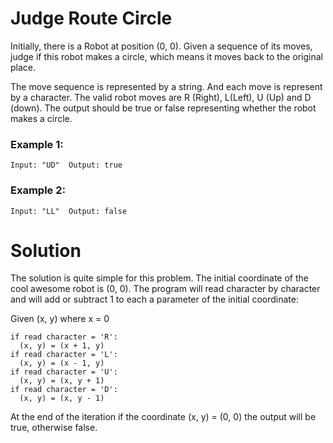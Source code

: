 # Judge Route Circle
Initially, there is a Robot at position (0, 0). Given a sequence of its moves, judge if this robot makes a circle, which means it moves back to the original place.

The move sequence is represented by a string. And each move is represent by a character. The valid robot moves are R (Right), L(Left), U (Up) and D (down). The output should be true or false representing whether the robot makes a circle.

### Example 1:
```
Input: "UD"  Output: true  
```
### Example 2:
```
Input: "LL"  Output: false  
```

# Solution
The solution is quite simple for this problem. The initial coordinate of the cool awesome robot is (0, 0). The program will read character by character and will add or subtract 1 to each a parameter of the initial coordinate:

Given (x, y) where x = 0
```
if read character = 'R':
  (x, y) = (x + 1, y)
if read character = 'L':
  (x, y) = (x - 1, y)
if read character = 'U':
  (x, y) = (x, y + 1)
if read character = 'D':
  (x, y) = (x, y - 1)
```
At the end of the iteration if the coordinate (x, y) = (0, 0) the output will be true, otherwise false.
